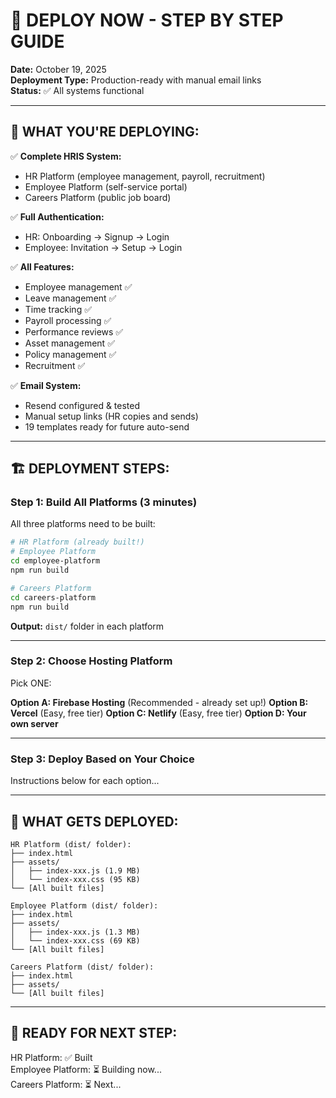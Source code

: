 # 🚀 DEPLOY NOW - STEP BY STEP GUIDE

**Date:** October 19, 2025  
**Deployment Type:** Production-ready with manual email links  
**Status:** ✅ All systems functional

---

## 🎯 **WHAT YOU'RE DEPLOYING:**

✅ **Complete HRIS System:**
- HR Platform (employee management, payroll, recruitment)
- Employee Platform (self-service portal)
- Careers Platform (public job board)

✅ **Full Authentication:**
- HR: Onboarding → Signup → Login
- Employee: Invitation → Setup → Login

✅ **All Features:**
- Employee management ✅
- Leave management ✅
- Time tracking ✅
- Payroll processing ✅
- Performance reviews ✅
- Asset management ✅
- Policy management ✅
- Recruitment ✅

✅ **Email System:**
- Resend configured & tested
- Manual setup links (HR copies and sends)
- 19 templates ready for future auto-send

---

## 🏗️ **DEPLOYMENT STEPS:**

### **Step 1: Build All Platforms** (3 minutes)

All three platforms need to be built:

```bash
# HR Platform (already built!)
# Employee Platform
cd employee-platform
npm run build

# Careers Platform
cd careers-platform
npm run build
```

**Output:** `dist/` folder in each platform

---

### **Step 2: Choose Hosting Platform**

Pick ONE:

**Option A: Firebase Hosting** (Recommended - already set up!)
**Option B: Vercel** (Easy, free tier)
**Option C: Netlify** (Easy, free tier)
**Option D: Your own server**

---

### **Step 3: Deploy Based on Your Choice**

Instructions below for each option...

---

## 📁 **WHAT GETS DEPLOYED:**

```
HR Platform (dist/ folder):
├── index.html
├── assets/
│   ├── index-xxx.js (1.9 MB)
│   └── index-xxx.css (95 KB)
└── [All built files]

Employee Platform (dist/ folder):
├── index.html
├── assets/
│   ├── index-xxx.js (1.3 MB)
│   └── index-xxx.css (69 KB)
└── [All built files]

Careers Platform (dist/ folder):
├── index.html
├── assets/
└── [All built files]
```

---

## 🎯 **READY FOR NEXT STEP:**

HR Platform: ✅ Built  
Employee Platform: ⏳ Building now...  
Careers Platform: ⏳ Next...  


